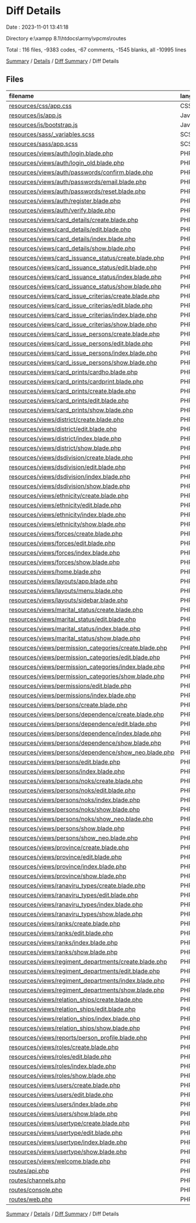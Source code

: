 # Diff Details

Date : 2023-11-01 13:41:18

Directory e:\\xampp 8.1\\htdocs\\army\\vpcms\\routes

Total : 116 files,  -9383 codes, -67 comments, -1545 blanks, all -10995 lines

[Summary](results.md) / [Details](details.md) / [Diff Summary](diff.md) / Diff Details

## Files
| filename | language | code | comment | blank | total |
| :--- | :--- | ---: | ---: | ---: | ---: |
| [resources/css/app.css](/resources/css/app.css) | CSS | 0 | 0 | -1 | -1 |
| [resources/js/app.js](/resources/js/app.js) | JavaScript | -5 | -12 | -6 | -23 |
| [resources/js/bootstrap.js](/resources/js/bootstrap.js) | JavaScript | -4 | -22 | -8 | -34 |
| [resources/sass/_variables.scss](/resources/sass/_variables.scss) | SCSS | -10 | -1 | -2 | -13 |
| [resources/sass/app.scss](/resources/sass/app.scss) | SCSS | -7 | -17 | -10 | -34 |
| [resources/views/auth/login.blade.php](/resources/views/auth/login.blade.php) | PHP | -89 | 0 | -20 | -109 |
| [resources/views/auth/login_old.blade.php](/resources/views/auth/login_old.blade.php) | PHP | -54 | 0 | -13 | -67 |
| [resources/views/auth/passwords/confirm.blade.php](/resources/views/auth/passwords/confirm.blade.php) | PHP | -36 | 0 | -9 | -45 |
| [resources/views/auth/passwords/email.blade.php](/resources/views/auth/passwords/email.blade.php) | PHP | -46 | 0 | -8 | -54 |
| [resources/views/auth/passwords/reset.blade.php](/resources/views/auth/passwords/reset.blade.php) | PHP | -67 | 0 | -12 | -79 |
| [resources/views/auth/register.blade.php](/resources/views/auth/register.blade.php) | PHP | -92 | 0 | -12 | -104 |
| [resources/views/auth/verify.blade.php](/resources/views/auth/verify.blade.php) | PHP | -28 | 0 | -2 | -30 |
| [resources/views/card_details/create.blade.php](/resources/views/card_details/create.blade.php) | PHP | -82 | 0 | -11 | -93 |
| [resources/views/card_details/edit.blade.php](/resources/views/card_details/edit.blade.php) | PHP | -82 | 0 | -13 | -95 |
| [resources/views/card_details/index.blade.php](/resources/views/card_details/index.blade.php) | PHP | -38 | 0 | -9 | -47 |
| [resources/views/card_details/show.blade.php](/resources/views/card_details/show.blade.php) | PHP | -53 | 0 | -11 | -64 |
| [resources/views/card_issuance_status/create.blade.php](/resources/views/card_issuance_status/create.blade.php) | PHP | -55 | 0 | -8 | -63 |
| [resources/views/card_issuance_status/edit.blade.php](/resources/views/card_issuance_status/edit.blade.php) | PHP | -56 | 0 | -11 | -67 |
| [resources/views/card_issuance_status/index.blade.php](/resources/views/card_issuance_status/index.blade.php) | PHP | -39 | 0 | -9 | -48 |
| [resources/views/card_issuance_status/show.blade.php](/resources/views/card_issuance_status/show.blade.php) | PHP | -45 | 0 | -7 | -52 |
| [resources/views/card_issue_criterias/create.blade.php](/resources/views/card_issue_criterias/create.blade.php) | PHP | -55 | 0 | -8 | -63 |
| [resources/views/card_issue_criterias/edit.blade.php](/resources/views/card_issue_criterias/edit.blade.php) | PHP | -56 | 0 | -11 | -67 |
| [resources/views/card_issue_criterias/index.blade.php](/resources/views/card_issue_criterias/index.blade.php) | PHP | -39 | 0 | -9 | -48 |
| [resources/views/card_issue_criterias/show.blade.php](/resources/views/card_issue_criterias/show.blade.php) | PHP | -45 | 0 | -7 | -52 |
| [resources/views/card_issue_persons/create.blade.php](/resources/views/card_issue_persons/create.blade.php) | PHP | -63 | 0 | -10 | -73 |
| [resources/views/card_issue_persons/edit.blade.php](/resources/views/card_issue_persons/edit.blade.php) | PHP | -82 | 0 | -13 | -95 |
| [resources/views/card_issue_persons/index.blade.php](/resources/views/card_issue_persons/index.blade.php) | PHP | -38 | 0 | -9 | -47 |
| [resources/views/card_issue_persons/show.blade.php](/resources/views/card_issue_persons/show.blade.php) | PHP | -53 | 0 | -11 | -64 |
| [resources/views/card_prints/cardho.blade.php](/resources/views/card_prints/cardho.blade.php) | PHP | -38 | 0 | -9 | -47 |
| [resources/views/card_prints/cardprint.blade.php](/resources/views/card_prints/cardprint.blade.php) | PHP | -38 | 0 | -9 | -47 |
| [resources/views/card_prints/create.blade.php](/resources/views/card_prints/create.blade.php) | PHP | -82 | 0 | -11 | -93 |
| [resources/views/card_prints/edit.blade.php](/resources/views/card_prints/edit.blade.php) | PHP | -82 | 0 | -13 | -95 |
| [resources/views/card_prints/show.blade.php](/resources/views/card_prints/show.blade.php) | PHP | -53 | 0 | -11 | -64 |
| [resources/views/district/create.blade.php](/resources/views/district/create.blade.php) | PHP | -74 | 0 | -10 | -84 |
| [resources/views/district/edit.blade.php](/resources/views/district/edit.blade.php) | PHP | -77 | 0 | -11 | -88 |
| [resources/views/district/index.blade.php](/resources/views/district/index.blade.php) | PHP | -39 | 0 | -9 | -48 |
| [resources/views/district/show.blade.php](/resources/views/district/show.blade.php) | PHP | -53 | 0 | -11 | -64 |
| [resources/views/dsdivision/create.blade.php](/resources/views/dsdivision/create.blade.php) | PHP | -74 | 0 | -10 | -84 |
| [resources/views/dsdivision/edit.blade.php](/resources/views/dsdivision/edit.blade.php) | PHP | -77 | 0 | -11 | -88 |
| [resources/views/dsdivision/index.blade.php](/resources/views/dsdivision/index.blade.php) | PHP | -39 | 0 | -9 | -48 |
| [resources/views/dsdivision/show.blade.php](/resources/views/dsdivision/show.blade.php) | PHP | -53 | 0 | -11 | -64 |
| [resources/views/ethnicity/create.blade.php](/resources/views/ethnicity/create.blade.php) | PHP | -55 | 0 | -8 | -63 |
| [resources/views/ethnicity/edit.blade.php](/resources/views/ethnicity/edit.blade.php) | PHP | -56 | 0 | -11 | -67 |
| [resources/views/ethnicity/index.blade.php](/resources/views/ethnicity/index.blade.php) | PHP | -39 | 0 | -9 | -48 |
| [resources/views/ethnicity/show.blade.php](/resources/views/ethnicity/show.blade.php) | PHP | -45 | 0 | -7 | -52 |
| [resources/views/forces/create.blade.php](/resources/views/forces/create.blade.php) | PHP | -55 | 0 | -8 | -63 |
| [resources/views/forces/edit.blade.php](/resources/views/forces/edit.blade.php) | PHP | -56 | 0 | -11 | -67 |
| [resources/views/forces/index.blade.php](/resources/views/forces/index.blade.php) | PHP | -39 | 0 | -9 | -48 |
| [resources/views/forces/show.blade.php](/resources/views/forces/show.blade.php) | PHP | -45 | 0 | -7 | -52 |
| [resources/views/home.blade.php](/resources/views/home.blade.php) | PHP | -77 | 0 | -10 | -87 |
| [resources/views/layouts/app.blade.php](/resources/views/layouts/app.blade.php) | PHP | -115 | 0 | -22 | -137 |
| [resources/views/layouts/menu.blade.php](/resources/views/layouts/menu.blade.php) | PHP | -364 | 0 | -39 | -403 |
| [resources/views/layouts/sidebar.blade.php](/resources/views/layouts/sidebar.blade.php) | PHP | -15 | 0 | -3 | -18 |
| [resources/views/marital_status/create.blade.php](/resources/views/marital_status/create.blade.php) | PHP | -55 | 0 | -8 | -63 |
| [resources/views/marital_status/edit.blade.php](/resources/views/marital_status/edit.blade.php) | PHP | -56 | 0 | -11 | -67 |
| [resources/views/marital_status/index.blade.php](/resources/views/marital_status/index.blade.php) | PHP | -39 | 0 | -9 | -48 |
| [resources/views/marital_status/show.blade.php](/resources/views/marital_status/show.blade.php) | PHP | -45 | 0 | -7 | -52 |
| [resources/views/permission_categories/create.blade.php](/resources/views/permission_categories/create.blade.php) | PHP | -55 | 0 | -8 | -63 |
| [resources/views/permission_categories/edit.blade.php](/resources/views/permission_categories/edit.blade.php) | PHP | -56 | 0 | -11 | -67 |
| [resources/views/permission_categories/index.blade.php](/resources/views/permission_categories/index.blade.php) | PHP | -39 | 0 | -9 | -48 |
| [resources/views/permission_categories/show.blade.php](/resources/views/permission_categories/show.blade.php) | PHP | -45 | 0 | -7 | -52 |
| [resources/views/permissions/edit.blade.php](/resources/views/permissions/edit.blade.php) | PHP | -83 | 0 | -13 | -96 |
| [resources/views/permissions/index.blade.php](/resources/views/permissions/index.blade.php) | PHP | -38 | 0 | -9 | -47 |
| [resources/views/persons/create.blade.php](/resources/views/persons/create.blade.php) | PHP | -464 | -44 | -58 | -566 |
| [resources/views/persons/dependence/create.blade.php](/resources/views/persons/dependence/create.blade.php) | PHP | -259 | 0 | -34 | -293 |
| [resources/views/persons/dependence/edit.blade.php](/resources/views/persons/dependence/edit.blade.php) | PHP | -255 | 0 | -30 | -285 |
| [resources/views/persons/dependence/index.blade.php](/resources/views/persons/dependence/index.blade.php) | PHP | -38 | 0 | -9 | -47 |
| [resources/views/persons/dependence/show.blade.php](/resources/views/persons/dependence/show.blade.php) | PHP | -265 | 0 | -56 | -321 |
| [resources/views/persons/dependence/show_neo.blade.php](/resources/views/persons/dependence/show_neo.blade.php) | PHP | -171 | 0 | -41 | -212 |
| [resources/views/persons/edit.blade.php](/resources/views/persons/edit.blade.php) | PHP | -418 | -1 | -48 | -467 |
| [resources/views/persons/index.blade.php](/resources/views/persons/index.blade.php) | PHP | -38 | 0 | -9 | -47 |
| [resources/views/persons/noks/create.blade.php](/resources/views/persons/noks/create.blade.php) | PHP | -204 | 0 | -28 | -232 |
| [resources/views/persons/noks/edit.blade.php](/resources/views/persons/noks/edit.blade.php) | PHP | -199 | 0 | -28 | -227 |
| [resources/views/persons/noks/index.blade.php](/resources/views/persons/noks/index.blade.php) | PHP | -38 | 0 | -9 | -47 |
| [resources/views/persons/noks/show.blade.php](/resources/views/persons/noks/show.blade.php) | PHP | -265 | 0 | -56 | -321 |
| [resources/views/persons/noks/show_neo.blade.php](/resources/views/persons/noks/show_neo.blade.php) | PHP | -171 | 0 | -41 | -212 |
| [resources/views/persons/show.blade.php](/resources/views/persons/show.blade.php) | PHP | -535 | -10 | -81 | -626 |
| [resources/views/persons/show_neo.blade.php](/resources/views/persons/show_neo.blade.php) | PHP | -171 | 0 | -41 | -212 |
| [resources/views/province/create.blade.php](/resources/views/province/create.blade.php) | PHP | -55 | 0 | -8 | -63 |
| [resources/views/province/edit.blade.php](/resources/views/province/edit.blade.php) | PHP | -56 | 0 | -11 | -67 |
| [resources/views/province/index.blade.php](/resources/views/province/index.blade.php) | PHP | -39 | 0 | -9 | -48 |
| [resources/views/province/show.blade.php](/resources/views/province/show.blade.php) | PHP | -45 | 0 | -7 | -52 |
| [resources/views/ranaviru_types/create.blade.php](/resources/views/ranaviru_types/create.blade.php) | PHP | -55 | 0 | -8 | -63 |
| [resources/views/ranaviru_types/edit.blade.php](/resources/views/ranaviru_types/edit.blade.php) | PHP | -56 | 0 | -11 | -67 |
| [resources/views/ranaviru_types/index.blade.php](/resources/views/ranaviru_types/index.blade.php) | PHP | -39 | 0 | -9 | -48 |
| [resources/views/ranaviru_types/show.blade.php](/resources/views/ranaviru_types/show.blade.php) | PHP | -45 | 0 | -7 | -52 |
| [resources/views/ranks/create.blade.php](/resources/views/ranks/create.blade.php) | PHP | -82 | 0 | -11 | -93 |
| [resources/views/ranks/edit.blade.php](/resources/views/ranks/edit.blade.php) | PHP | -82 | 0 | -13 | -95 |
| [resources/views/ranks/index.blade.php](/resources/views/ranks/index.blade.php) | PHP | -39 | 0 | -9 | -48 |
| [resources/views/ranks/show.blade.php](/resources/views/ranks/show.blade.php) | PHP | -53 | 0 | -11 | -64 |
| [resources/views/regiment_departments/create.blade.php](/resources/views/regiment_departments/create.blade.php) | PHP | -74 | 0 | -10 | -84 |
| [resources/views/regiment_departments/edit.blade.php](/resources/views/regiment_departments/edit.blade.php) | PHP | -74 | 0 | -12 | -86 |
| [resources/views/regiment_departments/index.blade.php](/resources/views/regiment_departments/index.blade.php) | PHP | -39 | 0 | -9 | -48 |
| [resources/views/regiment_departments/show.blade.php](/resources/views/regiment_departments/show.blade.php) | PHP | -53 | 0 | -11 | -64 |
| [resources/views/relation_ships/create.blade.php](/resources/views/relation_ships/create.blade.php) | PHP | -55 | 0 | -8 | -63 |
| [resources/views/relation_ships/edit.blade.php](/resources/views/relation_ships/edit.blade.php) | PHP | -56 | 0 | -11 | -67 |
| [resources/views/relation_ships/index.blade.php](/resources/views/relation_ships/index.blade.php) | PHP | -39 | 0 | -9 | -48 |
| [resources/views/relation_ships/show.blade.php](/resources/views/relation_ships/show.blade.php) | PHP | -45 | 0 | -7 | -52 |
| [resources/views/reports/person_profile.blade.php](/resources/views/reports/person_profile.blade.php) | PHP | -176 | 0 | -25 | -201 |
| [resources/views/roles/create.blade.php](/resources/views/roles/create.blade.php) | PHP | -84 | 0 | -10 | -94 |
| [resources/views/roles/edit.blade.php](/resources/views/roles/edit.blade.php) | PHP | -81 | 0 | -12 | -93 |
| [resources/views/roles/index.blade.php](/resources/views/roles/index.blade.php) | PHP | -40 | 0 | -9 | -49 |
| [resources/views/roles/show.blade.php](/resources/views/roles/show.blade.php) | PHP | -57 | 0 | -7 | -64 |
| [resources/views/users/create.blade.php](/resources/views/users/create.blade.php) | PHP | -252 | -4 | -34 | -290 |
| [resources/views/users/edit.blade.php](/resources/views/users/edit.blade.php) | PHP | -247 | -4 | -34 | -285 |
| [resources/views/users/index.blade.php](/resources/views/users/index.blade.php) | PHP | -39 | 0 | -9 | -48 |
| [resources/views/users/show.blade.php](/resources/views/users/show.blade.php) | PHP | -89 | 0 | -11 | -100 |
| [resources/views/usertype/create.blade.php](/resources/views/usertype/create.blade.php) | PHP | -55 | 0 | -8 | -63 |
| [resources/views/usertype/edit.blade.php](/resources/views/usertype/edit.blade.php) | PHP | -56 | 0 | -11 | -67 |
| [resources/views/usertype/index.blade.php](/resources/views/usertype/index.blade.php) | PHP | -39 | 0 | -9 | -48 |
| [resources/views/usertype/show.blade.php](/resources/views/usertype/show.blade.php) | PHP | -45 | 0 | -7 | -52 |
| [resources/views/welcome.blade.php](/resources/views/welcome.blade.php) | PHP | -118 | 0 | -23 | -141 |
| [routes/api.php](/routes/api.php) | PHP | 10 | 13 | 9 | 32 |
| [routes/channels.php](/routes/channels.php) | PHP | 5 | 10 | 4 | 19 |
| [routes/console.php](/routes/console.php) | PHP | 6 | 10 | 4 | 20 |
| [routes/web.php](/routes/web.php) | PHP | 116 | 15 | 38 | 169 |

[Summary](results.md) / [Details](details.md) / [Diff Summary](diff.md) / Diff Details